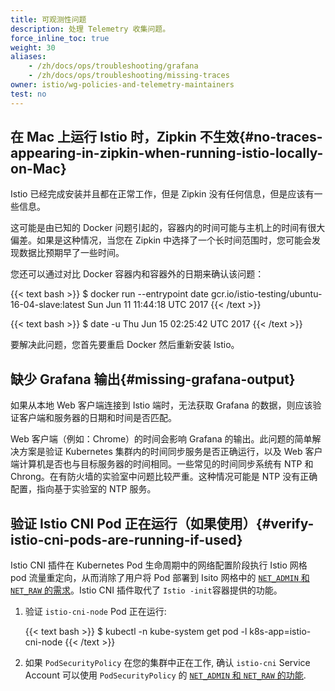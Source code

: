```yaml
---
title: 可观测性问题
description: 处理 Telemetry 收集问题。
force_inline_toc: true
weight: 30
aliases:
    - /zh/docs/ops/troubleshooting/grafana
    - /zh/docs/ops/troubleshooting/missing-traces
owner: istio/wg-policies-and-telemetry-maintainers
test: no
---
```


## 在 Mac 上运行 Istio 时，Zipkin 不生效{#no-traces-appearing-in-zipkin-when-running-istio-locally-on-Mac}

Istio 已经完成安装并且都在正常工作，但是 Zipkin 没有任何信息，但是应该有一些信息。

这可能是由已知的 Docker 问题引起的，容器内的时间可能与主机上的时间有很大偏差。如果是这种情况，当您在 Zipkin 中选择了一个长时间范围时，您可能会发现数据比预期早了一些时间。

您还可以通过对比 Docker 容器内和容器外的日期来确认该问题：

{{< text bash >}}
$ docker run --entrypoint date gcr.io/istio-testing/ubuntu-16-04-slave:latest
Sun Jun 11 11:44:18 UTC 2017
{{< /text >}}

{{< text bash >}}
$ date -u
Thu Jun 15 02:25:42 UTC 2017
{{< /text >}}

要解决此问题，您首先要重启 Docker 然后重新安装 Istio。

## 缺少 Grafana 输出{#missing-grafana-output}

如果从本地 Web 客户端连接到 Istio 端时，无法获取 Grafana 的数据，则应该验证客户端和服务器的日期和时间是否匹配。

Web 客户端（例如：Chrome）的时间会影响 Grafana 的输出。此问题的简单解决方案是验证 Kubernetes 集群内的时间同步服务是否正确运行，以及 Web 客户端计算机是否也与目标服务器的时间相同。一些常见的时间同步系统有 NTP 和 Chrong。在有防火墙的实验室中问题比较严重。这种情况可能是 NTP 没有正确配置，指向基于实验室的 NTP 服务。

## 验证 Istio CNI Pod 正在运行（如果使用）{#verify-istio-cni-pods-are-running-if-used}

Istio CNI 插件在 Kubernetes Pod 生命周期中的网络配置阶段执行 Istio 网格 pod 流量重定向，从而消除了用户将 Pod 部署到 Isito 网格中的 [`NET_ADMIN` 和 `NET_RAW` 的需求](/zh/docs/ops/deployment/requirements/)。Istio CNI 插件取代了 `Istio -init`容器提供的功能。

1. 验证 `istio-cni-node` Pod 正在运行:

    {{< text bash >}}
    $ kubectl -n kube-system get pod -l k8s-app=istio-cni-node
    {{< /text >}}

1. 如果 `PodSecurityPolicy` 在您的集群中正在工作, 确认 `istio-cni` Service Account 可以使用 `PodSecurityPolicy` 的 [`NET_ADMIN` 和 `NET_RAW` 的功能](/zh/docs/ops/deployment/requirements/).
